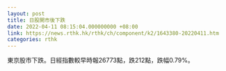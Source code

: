 ```yaml
---
layout: post
title: 日股開市後下跌
date: 2022-04-11 08:15:04.000000000 +08:00
link: https://news.rthk.hk/rthk/ch/component/k2/1643380-20220411.htm
categories: rthk
---
```


東京股市下跌。日經指數較早時報26773點，跌212點，跌幅0.79%。
